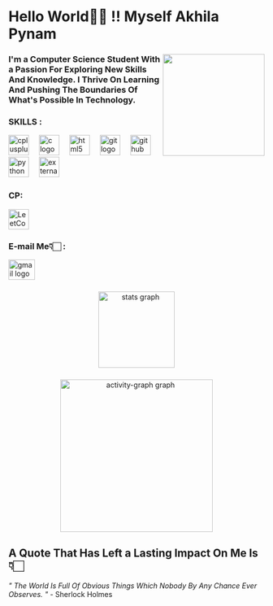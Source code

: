 ### 

<!-- NAME CODE -->

<h1 align="left">Hello World👋🏻 !! Myself Akhila Pynam</h1> 


###

<!-- GIPHY CODE -->

 <img align="right" height="200" src="https://media1.giphy.com/media/v1.Y2lkPTc5MGI3NjExNnR3MDVsdW1xOGNpMTkydWpzMXp2cHBwbWg2bGt6dHB1aWdrc3BtYyZlcD12MV9pbnRlcm5hbF9naWZfYnlfaWQmY3Q9cw/iMnRBcw2cLc7pcOMfC/giphy.gif" /> 


### 

<!-- INTRO CODE -->

<h3 align="left">I'm a Computer Science Student With a Passion For Exploring New Skills And Knowledge. I Thrive On Learning And Pushing The Boundaries Of What's Possible In Technology.</h3> 


###

<!-- SKILLS LOGOS CODE -->

<div align="left"> 
 <h3> SKILLS : </h3> 
 <img src="https://cdn.jsdelivr.net/gh/devicons/devicon/icons/cplusplus/cplusplus-original.svg" height="40" alt="cplusplus logo" /> <img width="12" /> 
 <img src="https://cdn.jsdelivr.net/gh/devicons/devicon/icons/c/c-original.svg" height="40" alt="c logo" /> <img width="12" /> 
 <img src="https://cdn.jsdelivr.net/gh/devicons/devicon/icons/html5/html5-original.svg" height="40" alt="html5 logo" /> <img width="12" /> 
 <img src="https://cdn.jsdelivr.net/gh/devicons/devicon/icons/git/git-original.svg" height="40" alt="git logo" /> <img width="12" /> 
 <img src="https://cdn.jsdelivr.net/gh/devicons/devicon/icons/github/github-original.svg" height="40" alt="github logo" /> <img width="12" /> 
 <img src="https://cdn.jsdelivr.net/gh/devicons/devicon/icons/python/python-original.svg" height="40" alt="python logo" /> <img width="12" /> 
 <img src="https://img.icons8.com/external-creatype-filed-outline-colourcreatype/64/external-file-cad-file-extension-creatype-filed-outline-colourcreatype-32.png" height="40" alt="external-file-cad logo" />
</div>


###

<!-- Compitative Programming Icons -->

<h3>CP:</h3>
<a href="https://leetcode.com/u/akhila-pynam/" target="_blank">
    <img src="https://upload.wikimedia.org/wikipedia/commons/1/19/LeetCode_logo_black.png" height="40" alt="LeetCode logo" />
</a>


###
 
 <!-- MAIL CODE -->
 
<div align="left">
  <h3> E-mail Me👇🏻 : </h3> <a href="mailto:akhilapynam@gmail.com" target=""> <img src="https://raw.githubusercontent.com/maurodesouza/profile-readme-generator/master/src/assets/icons/social/gmail/default.svg" width="52" height="40" alt="gmail logo" /> </a>
</div>

###


<!-- STATS CODE -->

<div align="center">
  <img src="https://github-readme-stats.vercel.app/api?username=akhila-pynam&hide_title=false&hide_rank=false&show_icons=true&include_all_commits=true&count_private=false&disable_animations=false&theme=dracula&locale=en&hide_border=false&order=1&bg_color=000000&title_color=FFB6C1" 
       height="150" 
       alt="stats graph" />
</div>

  <!-- <img src="https://streak-stats.demolab.com?user=akhila-pynam&locale=en&mode=daily&theme=dracula&hide_border=false&border_radius=5&order=3" height="150" alt="streak graph" /> ( Removed Streak Graph Because It Cant Fetch The Data, Due To API Issue, In Future I'll Think About It )  -->


###

 <!--  GRAPH CODE -->
  
<div align="center">
  <img src="https://github-readme-activity-graph.vercel.app/graph?username=akhila-pynam&theme=react&area=true&order=5&bg_color=000000&hide_title=false&hide_border=false&line=FFB6C1&color=FFB6C1&number_color=FFFFFF" height="300" alt="activity-graph graph" />
</div>

###


<!-- QUOTE CODE -->
   <h2 align="left">A Quote That Has Left a Lasting Impact On Me Is👇🏻</h2> 
   <p align="left"><i>" The World Is Full Of Obvious Things Which Nobody By Any Chance Ever Observes. "</i> - Sherlock Holmes</p>
